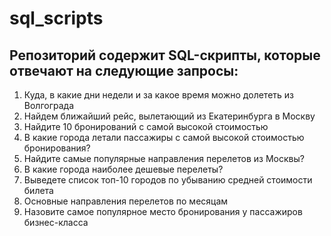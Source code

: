 # sql_scripts

## Репозиторий содержит SQL-скрипты, которые отвечают на следующие запросы:

1. Куда, в какие дни недели и за какое время можно долететь из Волгограда
2. Найдем ближайший рейс, вылетающий из Екатеринбурга в Москву
3. Найдите 10 бронирований с самой высокой стоимостью
4. В какие города летали пассажиры с самой высокой стоимостью бронирования?
5. Найдите самые популярные направления перелетов из Москвы?
6. В какие города наиболее дешевые перелеты?
7. Выведете список топ-10 городов по убыванию средней стоимости билета
8. Основные направления перелетов по месяцам
9. Назовите самое популярное место бронирования у пассажиров бизнес-класса
